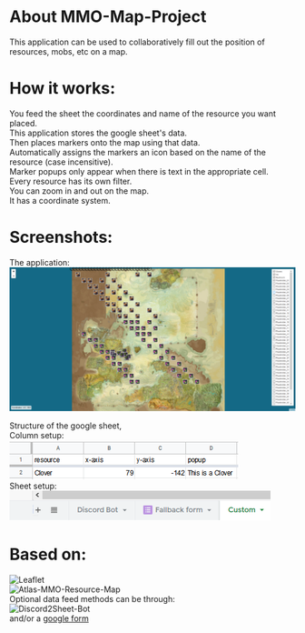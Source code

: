 # About MMO-Map-Project     
This application can be used to collaboratively fill out the position of resources, mobs, etc on a map.           

# How it works:
You feed the sheet the coordinates and name of the resource you want placed.        
This application stores the google sheet's data.         
Then places markers onto the map using that data.    
Automatically assigns the markers an icon based on the name of the resource (case incensitive).     
Marker popups only appear when there is text in the appropriate cell.                 
Every resource has its own filter.       
You can zoom in and out on the map.    
It has a coordinate system.         

# Screenshots:               
The application:            
![](images/Screenshots/Map-Screenshot.png)              

Structure of the google sheet,  
Column setup:     
![](images/Screenshots/Gdoc-Top.png)     
Sheet setup:     
![](images/Screenshots/Gdoc-Bot.png)

# Based on:    
![Leaflet](https://leafletjs.com/)    
![Atlas-MMO-Resource-Map](https://github.com/ipepe/atlas-mmo-resources-map)     
Optional data feed methods can be through:    
![Discord2Sheet-Bot](https://github.com/hugonun/discord2sheet-bot)     
and/or a [google form](https://www.google.com/forms/about/)        

